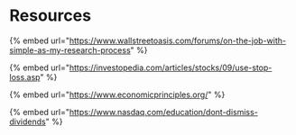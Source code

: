 # Resources

{% embed url="https://www.wallstreetoasis.com/forums/on-the-job-with-simple-as-my-research-process" %}

{% embed url="https://investopedia.com/articles/stocks/09/use-stop-loss.asp" %}

{% embed url="https://www.economicprinciples.org/" %}

{% embed url="https://www.nasdaq.com/education/dont-dismiss-dividends" %}



